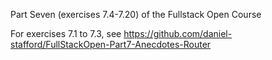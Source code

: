 Part Seven (exercises 7.4-7.20) of the Fullstack Open Course

For exercises 7.1 to 7.3, see https://github.com/daniel-stafford/FullStackOpen-Part7-Anecdotes-Router
